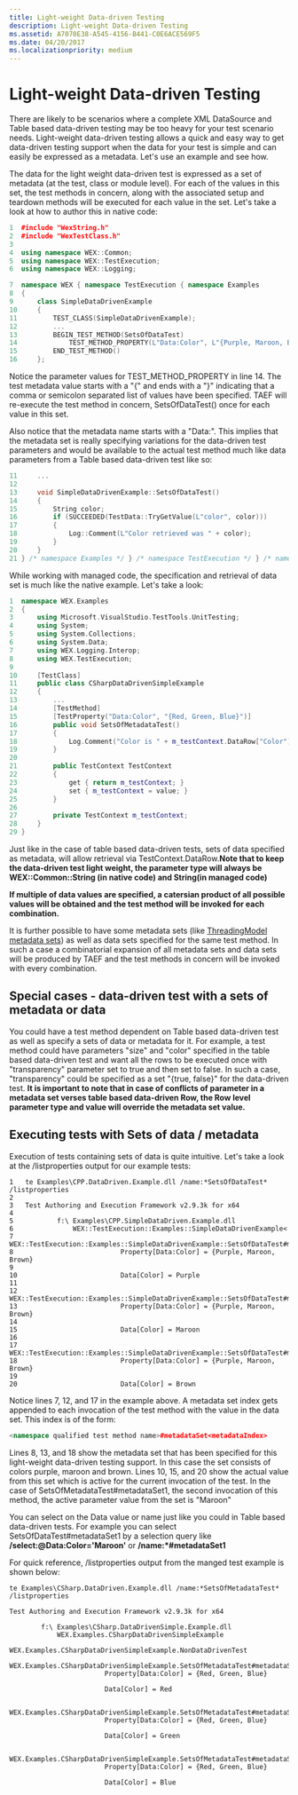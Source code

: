 ```yaml
---
title: Light-weight Data-driven Testing
description: Light-weight Data-driven Testing
ms.assetid: A7070E38-A545-4156-B441-C0E6ACE569F5
ms.date: 04/20/2017
ms.localizationpriority: medium
---
```


# <span id="taef.light-weight_data-driven_testing"></span>Light-weight Data-driven Testing


There are likely to be scenarios where a complete XML DataSource and Table based data-driven testing may be too heavy for your test scenario needs. Light-weight data-driven testing allows a quick and easy way to get data-driven testing support when the data for your test is simple and can easily be expressed as a metadata. Let's use an example and see how.

The data for the light weight data-driven test is expressed as a set of metadata (at the test, class or module level). For each of the values in this set, the test methods in concern, along with the associated setup and teardown methods will be executed for each value in the set. Let's take a look at how to author this in native code:

```cpp
1  #include "WexString.h"
2  #include "WexTestClass.h"
3
4  using namespace WEX::Common;
5  using namespace WEX::TestExecution;
6  using namespace WEX::Logging;

7  namespace WEX { namespace TestExecution { namespace Examples
8  {
9      class SimpleDataDrivenExample
10     {
11         TEST_CLASS(SimpleDataDrivenExample);
12         ...
13         BEGIN_TEST_METHOD(SetsOfDataTest)
14             TEST_METHOD_PROPERTY(L"Data:Color", L"{Purple, Maroon, Brown}")
15         END_TEST_METHOD()
16     };
```

Notice the parameter values for TEST\_METHOD\_PROPERTY in line 14. The test metadata value starts with a "{" and ends with a "}" indicating that a comma or semicolon separated list of values have been specified. TAEF will re-execute the test method in concern, SetsOfDataTest() once for each value in this set.

Also notice that the metadata name starts with a "Data:". This implies that the metadata set is really specifying variations for the data-driven test parameters and would be available to the actual test method much like data parameters from a Table based data-driven test like so:

```cpp
11     ...
12
13     void SimpleDataDrivenExample::SetsOfDataTest()
14     {
15         String color;
16         if (SUCCEEDED(TestData::TryGetValue(L"color", color)))
17         {
18             Log::Comment(L"Color retrieved was " + color);
19         }
20     }
21 } /* namespace Examples */ } /* namespace TestExecution */ } /* namespace WEX */
```

While working with managed code, the specification and retrieval of data set is much like the native example. Let's take a look:

```cpp
1  namespace WEX.Examples
2  {
3      using Microsoft.VisualStudio.TestTools.UnitTesting;
4      using System;
5      using System.Collections;
6      using System.Data;
7      using WEX.Logging.Interop;
8      using WEX.TestExecution;
9
10     [TestClass]
11     public class CSharpDataDrivenSimpleExample
12     {
13         ...
14         [TestMethod]
15         [TestProperty("Data:Color", "{Red, Green, Blue}")]
16         public void SetsOfMetadataTest()
17         {
18             Log.Comment("Color is " + m_testContext.DataRow["Color"]);
19         }
20
21         public TestContext TestContext
22         {
23             get { return m_testContext; }
24             set { m_testContext = value; }
25         }
26
27         private TestContext m_testContext;
28     }
29 }
```

Just like in the case of table based data-driven tests, sets of data specified as metadata, will allow retrieval via TestContext.DataRow.**Note that to keep the data-driven test light weight, the parameter type will always be WEX::Common::String (in native code) and String(in managed code)**

**If multiple of data values are specified, a catersian product of all possible values will be obtained and the test method will be invoked for each combination.**

It is further possible to have some metadata sets (like [ThreadingModel metadata sets](threading-models.md)) as well as data sets specified for the same test method. In such a case a combinatorial expansion of all metadata sets and data sets will be produced by TAEF and the test methods in concern will be invoked with every combination.

## <span id="metadataExpansion"></span><span id="metadataexpansion"></span><span id="METADATAEXPANSION"></span>Special cases - data-driven test with a sets of metadata or data


You could have a test method dependent on Table based data-driven test as well as specify a sets of data or metadata for it. For example, a test method could have parameters "size" and "color" specified in the table based data-driven test and want all the rows to be executed once with "transparency" parameter set to true and then set to false. In such a case, "transparency" could be specified as a set "{true, false}" for the data-driven test. **It is important to note that in case of conflicts of parameter in a metadata set verses table based data-driven Row, the Row level parameter type and value will override the metadata set value.**

## <span id="Executing_tests_with_Sets_of_data___metadata"></span><span id="executing_tests_with_sets_of_data___metadata"></span><span id="EXECUTING_TESTS_WITH_SETS_OF_DATA___METADATA"></span>Executing tests with Sets of data / metadata


Execution of tests containing sets of data is quite intuitive. Let's take a look at the /listproperties output for our example tests:

``` syntax
1   te Examples\CPP.DataDriven.Example.dll /name:*SetsOfDataTest* /listproperties
2
3   Test Authoring and Execution Framework v2.9.3k for x64
4
5           f:\ Examples\CPP.SimpleDataDriven.Example.dll
6               WEX::TestExecution::Examples::SimpleDataDrivenExample<
7                   WEX::TestExecution::Examples::SimpleDataDrivenExample::SetsOfDataTest#metadataSet0
8                           Property[Data:Color] = {Purple, Maroon, Brown}
9
10                          Data[Color] = Purple
11
12                  WEX::TestExecution::Examples::SimpleDataDrivenExample::SetsOfDataTest#metadataSet1
13                          Property[Data:Color] = {Purple, Maroon, Brown}
14
15                          Data[Color] = Maroon
16
17                  WEX::TestExecution::Examples::SimpleDataDrivenExample::SetsOfDataTest#metadataSet2
18                          Property[Data:Color] = {Purple, Maroon, Brown}
19
20                          Data[Color] = Brown
```

Notice lines 7, 12, and 17 in the example above. A metadata set index gets appended to each invocation of the test method with the value in the data set. This index is of the form:

```cpp
<namespace qualified test method name>#metadataSet<metadataIndex>
```

Lines 8, 13, and 18 show the metadata set that has been specified for this light-weight data-driven testing support. In this case the set consists of colors purple, maroon and brown. Lines 10, 15, and 20 show the actual value from this set which is active for the current invocation of the test. In the case of SetsOfMetadataTest\#metadataSet1, the second invocation of this method, the active parameter value from the set is "Maroon"

You can select on the Data value or name just like you could in Table based data-driven tests. For example you can select SetsOfDataTest\#metadataSet1 by a selection query like **/select:@Data:Color='Maroon'** or **/name:\*\#metadataSet1**

For quick reference, /listproperties output from the manged test example is shown below:

``` syntax
te Examples\CSharp.DataDriven.Example.dll /name:*SetsOfMetadataTest* /listproperties

Test Authoring and Execution Framework v2.9.3k for x64

        f:\ Examples\CSharp.DataDrivenSimple.Example.dll
            WEX.Examples.CSharpDataDrivenSimpleExample
                WEX.Examples.CSharpDataDrivenSimpleExample.NonDataDrivenTest
                WEX.Examples.CSharpDataDrivenSimpleExample.SetsOfMetadataTest#metadataSet0
                        Property[Data:Color] = {Red, Green, Blue}

                        Data[Color] = Red

                WEX.Examples.CSharpDataDrivenSimpleExample.SetsOfMetadataTest#metadataSet1
                        Property[Data:Color] = {Red, Green, Blue}

                        Data[Color] = Green

                WEX.Examples.CSharpDataDrivenSimpleExample.SetsOfMetadataTest#metadataSet2
                        Property[Data:Color] = {Red, Green, Blue}

                        Data[Color] = Blue
```

 

 





